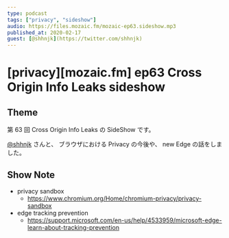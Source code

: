 ```yaml
---
type: podcast
tags: ["privacy", "sideshow"]
audio: https://files.mozaic.fm/mozaic-ep63.sideshow.mp3
published_at: 2020-02-17
guest: [@shhnjk](https://twitter.com/shhnjk)
---
```


# [privacy][mozaic.fm] ep63 Cross Origin Info Leaks sideshow

## Theme

第 63 回 Cross Origin Info Leaks の SideShow です。

[@shhnjk](https://twitter.com/shhnjk) さんと、 ブラウザにおける Privacy の今後や、 new Edge の話をしました。


## Show Note

- privacy sandbox
  - <https://www.chromium.org/Home/chromium-privacy/privacy-sandbox>
- edge tracking prevention
  - <https://support.microsoft.com/en-us/help/4533959/microsoft-edge-learn-about-tracking-prevention>
